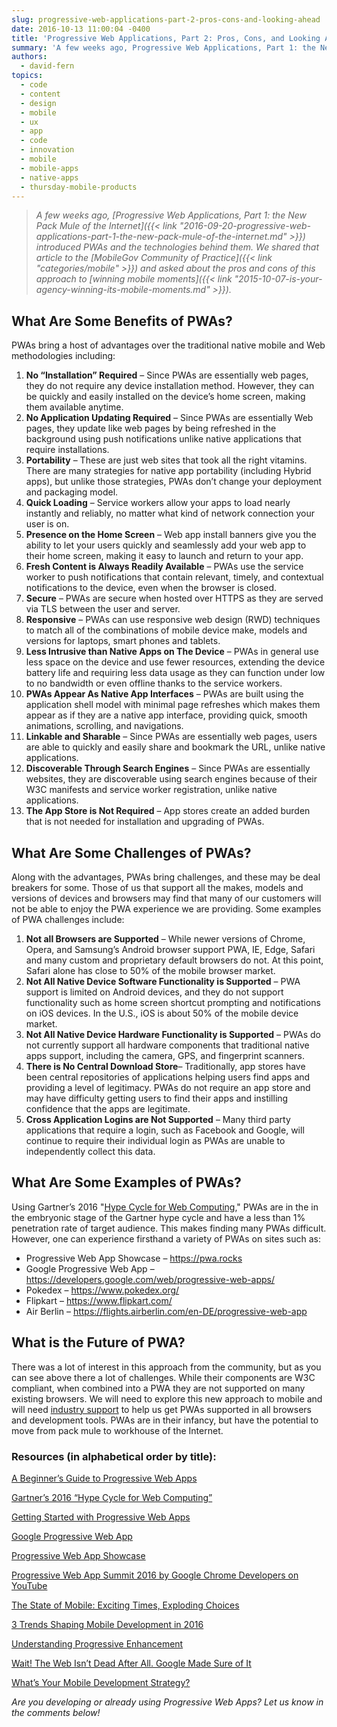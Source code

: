 ```yaml
---
slug: progressive-web-applications-part-2-pros-cons-and-looking-ahead
date: 2016-10-13 11:00:04 -0400
title: 'Progressive Web Applications, Part 2: Pros, Cons, and Looking Ahead'
summary: 'A few weeks ago, Progressive Web Applications, Part 1: the New Pack Mule of the Internet introduced PWAs and the technologies behind them. We shared that article to the MobileGov Community of Practice and asked about the pros and cons of this approach to winning mobile moments. What Are Some Benefits of PWAs? PWAs bring'
authors:
  - david-fern
topics:
  - code
  - content
  - design
  - mobile
  - ux
  - app
  - code
  - innovation
  - mobile
  - mobile-apps
  - native-apps
  - thursday-mobile-products
---
```


> _A few weeks ago, [_Progressive Web Applications, Part 1: the New Pack Mule of the Internet_]({{< link "2016-09-20-progressive-web-applications-part-1-the-new-pack-mule-of-the-internet.md" >}}) _introduced PWAs and the technologies behind them. We shared that article to the [_MobileGov Community of Practice_]({{< link "categories/mobile" >}}) and asked about the pros and cons of this approach to_ [_winning mobile moments_]({{< link "2015-10-07-is-your-agency-winning-its-mobile-moments.md" >}})._

## What Are Some Benefits of PWAs?

PWAs bring a host of advantages over the traditional native mobile and Web methodologies including:

1. **No “Installation” Required** – Since PWAs are essentially web pages, they do not require any device installation method. However, they can be quickly and easily installed on the device’s home screen, making them available anytime.
2. **No Application Updating Required** – Since PWAs are essentially Web pages, they update like web pages by being refreshed in the background using push notifications unlike native applications that require installations.
3. **Portability** &#8211; These are just web sites that took all the right vitamins. There are many strategies for native app portability (including Hybrid apps), but unlike those strategies, PWAs don&#8217;t change your deployment and packaging model.
4. **Quick Loading** &#8211; Service workers allow your apps to load nearly instantly and reliably, no matter what kind of network connection your user is on.
5. **Presence on the Home Screen** &#8211; Web app install banners give you the ability to let your users quickly and seamlessly add your web app to their home screen, making it easy to launch and return to your app.
6. **Fresh Content is Always Readily Available** – PWAs use the service worker to push notifications that contain relevant, timely, and contextual notifications to the device, even when the browser is closed.
7. **Secure** – PWAs are secure when hosted over HTTPS as they are served via TLS between the user and server.
8. **Responsive** – PWAs can use responsive web design (RWD) techniques to match all of the combinations of mobile device make, models and versions for laptops, smart phones and tablets.
9. **Less Intrusive than Native Apps on The Device** – PWAs in general use less space on the device and use fewer resources, extending the device battery life and requiring less data usage as they can function under low to no bandwidth or even offline thanks to the service workers.
10. **PWAs Appear As Native App Interfaces** – PWAs are built using the application shell model with minimal page refreshes which makes them appear as if they are a native app interface, providing quick, smooth animations, scrolling, and navigations.
11. **Linkable and Sharable** &#8211; Since PWAs are essentially web pages, users are able to quickly and easily share and bookmark the URL, unlike native applications.
12. **Discoverable Through Search Engines** – Since PWAs are essentially websites, they are discoverable using search engines because of their W3C manifests and service worker registration, unlike native applications.
13. **The App Store is Not Required** – App stores create an added burden that is not needed for installation and upgrading of PWAs.

## What Are Some Challenges of PWAs?

Along with the advantages, PWAs bring challenges, and these may be deal breakers for some. Those of us that support all the makes, models and versions of devices and browsers may find that many of our customers will not be able to enjoy the PWA experience we are providing. Some examples of PWA challenges include:

1. **Not all Browsers are Supported** – While newer versions of Chrome, Opera, and Samsung’s Android browser support PWA, IE, Edge, Safari and many custom and proprietary default browsers do not. At this point, Safari alone has close to 50% of the mobile browser market.
2. **Not All Native Device Software Functionality is Supported** – PWA support is limited on Android devices, and they do not support functionality such as home screen shortcut prompting and notifications on iOS devices. In the U.S., iOS is about 50% of the mobile device market.
3. **Not All Native Device Hardware Functionality is Supported** – PWAs do not currently support all hardware components that traditional native apps support, including the camera, GPS, and fingerprint scanners.
4. **There is No Central Download Store**– Traditionally, app stores have been central repositories of applications helping users find apps and providing a level of legitimacy. PWAs do not require an app store and may have difficulty getting users to find their apps and instilling confidence that the apps are legitimate.
5. **Cross Application Logins are Not Supported** – Many third party applications that require a login, such as Facebook and Google, will continue to require their individual login as PWAs are unable to independently collect this data.

## What Are Some Examples of PWAs?

Using Gartner’s 2016 "[Hype Cycle for Web Computing](http://www.gartner.com/document/3398518)," PWAs are in the in the embryonic stage of the Gartner hype cycle and have a less than 1% penetration rate of target audience. This makes finding many PWAs difficult. However, one can experience firsthand a variety of PWAs on sites such as:

 - Progressive Web App Showcase &#8211; <a href="https://pwa.rocks/">https://pwa.rocks</a>
 - Google Progressive Web App &#8211; <a href="https://developers.google.com/web/progressive-web-apps/">https://developers.google.com/web/progressive-web-apps/</a>
 - Pokedex &#8211; <a href="https://www.pokedex.org/">https://www.pokedex.org/</a>
 - Flipkart &#8211; <a href="https://www.flipkart.com/">https://www.flipkart.com/</a>
 - Air Berlin &#8211; <a href="https://flights.airberlin.com/en-DE/progressive-web-app">https://flights.airberlin.com/en-DE/progressive-web-app</a>

## What is the Future of PWA?

There was a lot of interest in this approach from the community, but as you can see above there a lot of challenges. While their components are W3C compliant, when combined into a PWA they are not supported on many existing browsers. We will need to explore this new approach to mobile and will need [industry support](http://www.benfarrell.com/2016/02/26/progressive-web-apps/) to help us get PWAs supported in all browsers and development tools. PWAs are in their infancy, but have the potential to move from pack mule to workhouse of the Internet. 

### Resources (in alphabetical order by title):

[A Beginner’s Guide to Progressive Web Apps](https://www.smashingmagazine.com/2016/08/a-beginners-guide-to-progressive-web-apps/)

[Gartner’s 2016 “Hype Cycle for Web Computing”](http://www.gartner.com/document/3398518)

[Getting Started with Progressive Web Apps](https://addyosmani.com/blog/getting-started-with-progressive-web-apps/)

[Google Progressive Web App](https://developers.google.com/web/progressive-web-apps/)

[Progressive Web App Showcase](https://www.pwa.rocks)

[Progressive Web App Summit 2016 by Google Chrome Developers on YouTube](https://www.youtube.com/playlist?list=PLNYkxOF6rcIAWWNR_Q6eLPhsyx6VvYjVb)

[The State of Mobile: Exciting Times, Exploding Choices](http://sdtimes.com/the-state-of-mobile-exciting-times-exploding-choices/)

[3 Trends Shaping Mobile Development in 2016](https://adtmag.com/blogs/dev-watch/2016/01/mobile-dev-trends.aspx)

[Understanding Progressive Enhancement](http://alistapart.com/article/understandingprogressiveenhancement)

[Wait! The Web Isn’t Dead After All. Google Made Sure of It](https://www.wired.com/2016/04/wait-web-isnt-really-dead-google-made-sure/)

[What’s Your Mobile Development Strategy?](http://sdtimes.com/whats-your-mobile-deveolpment-strategy/) 


_Are you developing or already using Progressive Web Apps? Let us know in the comments below!_
